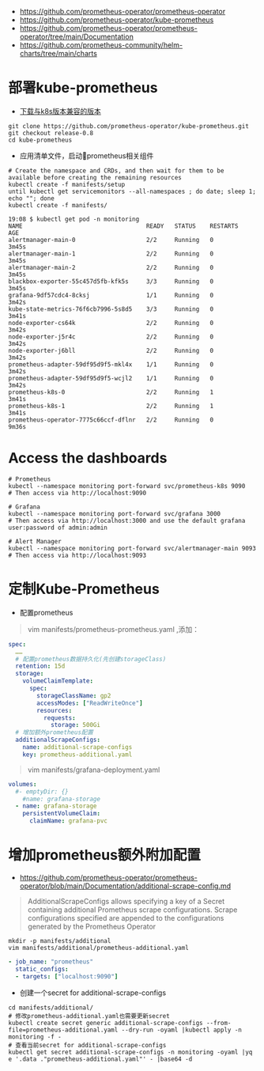* https://github.com/prometheus-operator/prometheus-operator
* https://github.com/prometheus-operator/kube-prometheus
* https://github.com/prometheus-operator/prometheus-operator/tree/main/Documentation
* https://github.com/prometheus-community/helm-charts/tree/main/charts

# 部署kube-prometheus
* [下载与k8s版本兼容的版本](https://github.com/prometheus-operator/kube-prometheus#kubernetes-compatibility-matrix)
```
git clone https://github.com/prometheus-operator/kube-prometheus.git
git checkout release-0.8
cd kube-prometheus
```
* 应用清单文件，启动prometheus相关组件
```
# Create the namespace and CRDs, and then wait for them to be available before creating the remaining resources
kubectl create -f manifests/setup
until kubectl get servicemonitors --all-namespaces ; do date; sleep 1; echo ""; done
kubectl create -f manifests/
```
```
19:08 $ kubectl get pod -n monitoring
NAME                                   READY   STATUS    RESTARTS   AGE
alertmanager-main-0                    2/2     Running   0          3m45s
alertmanager-main-1                    2/2     Running   0          3m45s
alertmanager-main-2                    2/2     Running   0          3m45s
blackbox-exporter-55c457d5fb-kfk5s     3/3     Running   0          3m45s
grafana-9df57cdc4-8cksj                1/1     Running   0          3m42s
kube-state-metrics-76f6cb7996-5s8d5    3/3     Running   0          3m41s
node-exporter-cs64k                    2/2     Running   0          3m42s
node-exporter-j5r4c                    2/2     Running   0          3m42s
node-exporter-j6bll                    2/2     Running   0          3m42s
prometheus-adapter-59df95d9f5-mkl4x    1/1     Running   0          3m42s
prometheus-adapter-59df95d9f5-wcjl2    1/1     Running   0          3m42s
prometheus-k8s-0                       2/2     Running   1          3m41s
prometheus-k8s-1                       2/2     Running   1          3m41s
prometheus-operator-7775c66ccf-dflnr   2/2     Running   0          9m36s
```

# Access the dashboards
```
# Prometheus
kubectl --namespace monitoring port-forward svc/prometheus-k8s 9090
# Then access via http://localhost:9090

# Grafana
kubectl --namespace monitoring port-forward svc/grafana 3000
# Then access via http://localhost:3000 and use the default grafana user:password of admin:admin

# Alert Manager
kubectl --namespace monitoring port-forward svc/alertmanager-main 9093
# Then access via http://localhost:9093
```

# 定制Kube-Prometheus
* 配置prometheus
>vim manifests/prometheus-prometheus.yaml ,添加：
```yml
spec:
  ……
  # 配置prometheus数据持久化(先创建storageClass)
  retention: 15d
  storage:
    volumeClaimTemplate:
      spec:
        storageClassName: gp2
        accessModes: ["ReadWriteOnce"]
        resources:
          requests:
            storage: 500Gi
  # 增加额外prometheus配置
  additionalScrapeConfigs:
    name: additional-scrape-configs
    key: prometheus-additional.yaml
```
>vim manifests/grafana-deployment.yaml
```yml
volumes:
  #- emptyDir: {}
    #name: grafana-storage
  - name: grafana-storage
    persistentVolumeClaim:
      claimName: grafana-pvc
```

# 增加prometheus额外附加配置
* https://github.com/prometheus-operator/prometheus-operator/blob/main/Documentation/additional-scrape-config.md
>AdditionalScrapeConfigs allows specifying a key of a Secret containing additional Prometheus scrape configurations. Scrape configurations specified are appended to the configurations generated by the Prometheus Operator
```
mkdir -p manifests/additional
vim manifests/additional/prometheus-additional.yaml
```
```yml
- job_name: "prometheus"
  static_configs:
  - targets: ["localhost:9090"]
```
* 创建一个secret for additional-scrape-configs
```
cd manifests/additional/
# 修改prometheus-additional.yaml也需要更新secret
kubectl create secret generic additional-scrape-configs --from-file=prometheus-additional.yaml --dry-run -oyaml |kubectl apply -n monitoring -f -
# 查看当前secret for additional-scrape-configs
kubectl get secret additional-scrape-configs -n monitoring -oyaml |yq e '.data ."prometheus-additional.yaml"' - |base64 -d
```

